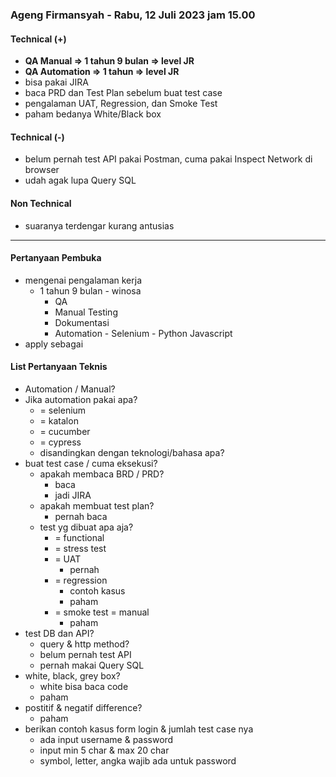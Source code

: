 ### Ageng Firmansyah - Rabu, 12 Juli 2023 jam 15.00

#### Technical (+) 

- **QA Manual => 1 tahun 9 bulan => level JR**  
- **QA Automation => 1 tahun => level JR**
- bisa pakai JIRA
- baca PRD dan Test Plan sebelum buat test case
- pengalaman UAT, Regression, dan Smoke Test
- paham bedanya White/Black box

#### Technical (-)  

- belum pernah test API pakai Postman, cuma pakai Inspect Network di browser
- udah agak lupa Query SQL

#### Non Technical  

-  suaranya terdengar kurang antusias

---

#### Pertanyaan Pembuka

- mengenai pengalaman kerja  
	- 1 tahun 9 bulan - winosa
		- QA
		- Manual Testing 
		- Dokumentasi
		- Automation - Selenium - Python Javascript
- apply sebagai


#### List Pertanyaan Teknis

- Automation / Manual?  
- Jika automation pakai apa?
	- = selenium
	- = katalon
	- = cucumber
	- = cypress
	- disandingkan dengan teknologi/bahasa apa?
- buat test case / cuma eksekusi?
	- apakah membaca BRD / PRD?
		- baca
		- jadi JIRA
	- apakah membuat test plan?
		- pernah baca
	- test yg dibuat apa aja?
		- = functional
		- = stress test
		- = UAT
			- pernah
		- = regression
			- contoh kasus
			- paham
		- = smoke test = manual
			- paham
- test DB dan API?
	- query & http method?
	- belum pernah test API
	- pernah makai Query SQL
- white, black, grey box?
	- white bisa baca code
	- paham
- postitif & negatif difference?
	- paham
- berikan contoh kasus form login & jumlah test case nya
	- ada input username & password
	- input min 5 char & max 20 char
	- symbol, letter, angka wajib ada untuk password